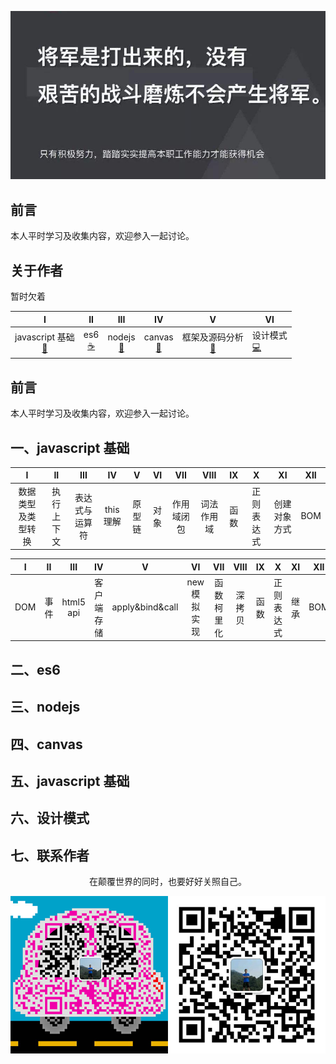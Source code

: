 ![image](./img/timg.jpg)
<br>

## 前言

本人平时学习及收集内容，欢迎参入一起讨论。

## 关于作者

暂时欠着

|                      I                       |          II           |             III             |             IV              |                     V                      | Ⅵ                              |
| :------------------------------------------: | :-------------------: | :-------------------------: | :-------------------------: | :----------------------------------------: | ------------------------------ |
| javascript 基础<br />[📝](#一javascript基础) | es6<br/>[☕️](#二es6) | nodejs<br />[🐍](#三nodejs) | canvas<br />[🔗](#四canvas) | 框架及源码分析<br/>[💾](#五框架及源码分析) | 设计模式<br/>[💻](#六设计模式) |

## 前言

本人平时学习及收集内容，欢迎参入一起讨论。

## 一、javascript 基础

|         I          |     II     |      III       |    IV     |   V    |  VI  |    VII     |    VIII    |  IX  |     X      |      XI      | XII |
| :----------------: | :--------: | :------------: | :-------: | :----: | :--: | :--------: | :--------: | :--: | :--------: | :----------: | :-: |
| 数据类型及类型转换 | 执行上下文 | 表达式与运算符 | this 理解 | 原型链 | 对象 | 作用域闭包 | 词法作用域 | 函数 | 正则表达式 | 创建对象方式 | BOM |

|  I  |  II  |    III    |     IV     |        V        |      VI      |    VII     |  VIII  |  IX  |     X      |  XI  | XII |
| :-: | :--: | :-------: | :--------: | :-------------: | :----------: | :--------: | :----: | :--: | :--------: | :--: | :-: |
| DOM | 事件 | html5 api | 客户端存储 | apply&bind&call | new 模拟实现 | 函数柯里化 | 深拷贝 | 函数 | 正则表达式 | 继承 | BOM |

## 二、es6

## 三、nodejs

## 四、canvas

## 五、javascript 基础

## 六、设计模式

## 七、联系作者

<div align="center">
    <p>
        在颠覆世界的同时，也要好好关照自己。
    </p>
    <img src="./img/contact.png" />
</div>
